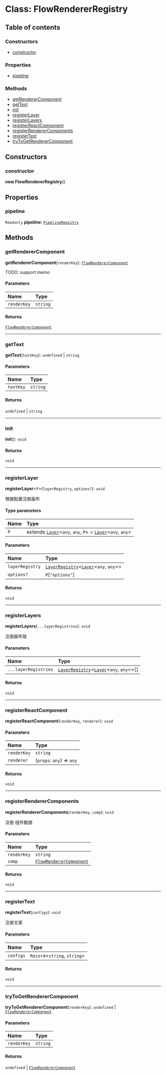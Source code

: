 # Class: FlowRendererRegistry

## Table of contents

### Constructors

* [constructor](/auto-docs/editor/classes/FlowRendererRegistry.md#constructor)

### Properties

* [pipeline](/auto-docs/editor/classes/FlowRendererRegistry.md#pipeline)

### Methods

* [getRendererComponent](/auto-docs/editor/classes/FlowRendererRegistry.md#getrenderercomponent)
* [getText](/auto-docs/editor/classes/FlowRendererRegistry.md#gettext)
* [init](/auto-docs/editor/classes/FlowRendererRegistry.md#init)
* [registerLayer](/auto-docs/editor/classes/FlowRendererRegistry.md#registerlayer)
* [registerLayers](/auto-docs/editor/classes/FlowRendererRegistry.md#registerlayers)
* [registerReactComponent](/auto-docs/editor/classes/FlowRendererRegistry.md#registerreactcomponent)
* [registerRendererComponents](/auto-docs/editor/classes/FlowRendererRegistry.md#registerrenderercomponents)
* [registerText](/auto-docs/editor/classes/FlowRendererRegistry.md#registertext)
* [tryToGetRendererComponent](/auto-docs/editor/classes/FlowRendererRegistry.md#trytogetrenderercomponent)

## Constructors

### constructor

**new FlowRendererRegistry**()

## Properties

### pipeline

`Readonly` **pipeline**: [`PipelineRegistry`](/auto-docs/editor/classes/PipelineRegistry.md)

## Methods

### getRendererComponent

**getRendererComponent**(`renderKey`): [`FlowRendererComponent`](/auto-docs/editor/interfaces/FlowRendererComponent.md)

TODO: support memo

#### Parameters

| Name | Type |
| :------ | :------ |
| `renderKey` | `string` |

#### Returns

[`FlowRendererComponent`](/auto-docs/editor/interfaces/FlowRendererComponent.md)

***

### getText

**getText**(`textKey`): `undefined` | `string`

#### Parameters

| Name | Type |
| :------ | :------ |
| `textKey` | `string` |

#### Returns

`undefined` | `string`

***

### init

**init**(): `void`

#### Returns

`void`

***

### registerLayer

**registerLayer**<`P`>(`layerRegistry`, `options?`): `void`

根据配置注册画布

#### Type parameters

| Name | Type |
| :------ | :------ |
| `P` | extends [`Layer`](/auto-docs/editor/classes/Layer.md)<`any`, `any`, `P`> = [`Layer`](/auto-docs/editor/classes/Layer.md)<`any`, `any`> |

#### Parameters

| Name | Type |
| :------ | :------ |
| `layerRegistry` | [`LayerRegistry`](/auto-docs/editor/interfaces/LayerRegistry.md)<[`Layer`](/auto-docs/editor/classes/Layer.md)<`any`, `any`>> |
| `options?` | `P`\[`"options"`] |

#### Returns

`void`

***

### registerLayers

**registerLayers**(`...layerRegistries`): `void`

注册画布层

#### Parameters

| Name | Type |
| :------ | :------ |
| `...layerRegistries` | [`LayerRegistry`](/auto-docs/editor/interfaces/LayerRegistry.md)<[`Layer`](/auto-docs/editor/classes/Layer.md)<`any`, `any`>>\[] |

#### Returns

`void`

***

### registerReactComponent

**registerReactComponent**(`renderKey`, `renderer`): `void`

#### Parameters

| Name | Type |
| :------ | :------ |
| `renderKey` | `string` |
| `renderer` | (`props`: `any`) => `any` |

#### Returns

`void`

***

### registerRendererComponents

**registerRendererComponents**(`renderKey`, `comp`): `void`

注册 组件数据

#### Parameters

| Name | Type |
| :------ | :------ |
| `renderKey` | `string` |
| `comp` | [`FlowRendererComponent`](/auto-docs/editor/interfaces/FlowRendererComponent.md) |

#### Returns

`void`

***

### registerText

**registerText**(`configs`): `void`

注册文案

#### Parameters

| Name | Type |
| :------ | :------ |
| `configs` | `Record`<`string`, `string`> |

#### Returns

`void`

***

### tryToGetRendererComponent

**tryToGetRendererComponent**(`renderKey`): `undefined` | [`FlowRendererComponent`](/auto-docs/editor/interfaces/FlowRendererComponent.md)

#### Parameters

| Name | Type |
| :------ | :------ |
| `renderKey` | `string` |

#### Returns

`undefined` | [`FlowRendererComponent`](/auto-docs/editor/interfaces/FlowRendererComponent.md)
